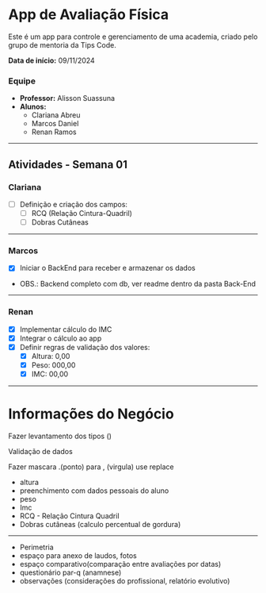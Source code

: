 
# App de Avaliação Física

Este é um app para controle e gerenciamento de uma academia, criado pelo grupo de mentoria da Tips Code.

**Data de início:** 09/11/2024

### Equipe

- **Professor:** Alisson Suassuna
- **Alunos:**
  - Clariana Abreu
  - Marcos Daniel
  - Renan Ramos

---

## Atividades - Semana 01

### Clariana
- [ ] Definição e criação dos campos:
  - [ ] RCQ (Relação Cintura-Quadril)
  - [ ] Dobras Cutâneas

---

### Marcos
- [X] Iniciar o BackEnd para receber e armazenar os dados
 - OBS.: Backend completo com db, ver readme dentro da pasta Back-End

---

### Renan
- [X] Implementar cálculo do IMC
- [X] Integrar o cálculo ao app
- [X] Definir regras de validação dos valores:
  - [X] Altura: 0,00
  - [X] Peso: 000,00
  - [X] IMC: 00,00

---
# Informações do Negócio

Fazer levantamento dos tipos ()

Validação de dados 

Fazer mascara .(ponto) para , (virgula) use replace

* altura
* preenchimento com dados pessoais do aluno
* peso
* Imc
* RCQ - Relação Cintura Quadril
* Dobras cutâneas (calculo percentual de gordura)
-------------

* Perimetria 
* espaço para anexo de laudos, fotos
* espaço comparativo(comparação entre avaliações por datas)
* questionário par-q (anamnese)
* observações (considerações do  profissional, relatório evolutivo)